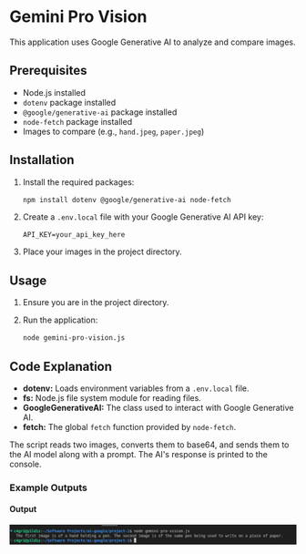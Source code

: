 # Gemini Pro Vision

This application uses Google Generative AI to analyze and compare images.

## Prerequisites

- Node.js installed
- `dotenv` package installed
- `@google/generative-ai` package installed
- `node-fetch` package installed
- Images to compare (e.g., `hand.jpeg`, `paper.jpeg`)

## Installation

1. Install the required packages:

    ```bash
    npm install dotenv @google/generative-ai node-fetch
    ```

2. Create a `.env.local` file with your Google Generative AI API key:

    ```plaintext
    API_KEY=your_api_key_here
    ```

3. Place your images in the project directory.

## Usage

1. Ensure you are in the project directory.

2. Run the application:

    ```bash
    node gemini-pro-vision.js
    ```

## Code Explanation

- **dotenv:** Loads environment variables from a `.env.local` file.
- **fs:** Node.js file system module for reading files.
- **GoogleGenerativeAI:** The class used to interact with Google Generative AI.
- **fetch:** The global `fetch` function provided by `node-fetch`.

The script reads two images, converts them to base64, and sends them to the AI model along with a prompt. The AI's response is printed to the console.

### Example Outputs

#### Output
![Output](../img/1geminiprovision.png)

